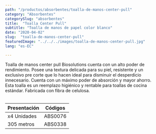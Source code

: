 ```yaml
---
path: "/productos/absorbentes/toalla-de-manos-center-pull"
category: "Absorbentes"
categorySlug: "absorbentes"
title:  "Toalla Center Pull"
subtitle: "Toalla de manos de papel color blanco"
date: "2020-04-02"
slug:  "toalla-de-manos-center-pull"
featuredImage: "../../../images/toalla-de-manos-center-pull.jpg"
lang: "es-EC"

---
```

Toalla de manos center pull Biosolutions cuenta con un alto poder de rendimiento. Posee una textura delicada para su piel, resistente y un exclusivo pre corte que lo hacen ideal para disminuir el desperdicio innecesario. Cuenta con un máximo poder de absorción y mayor ahorro. Esta toalla es un reemplazo higiénico y rentable para toallas de cocina estándar. Fabricada con fibra de celulosa.
<br> <br>
<table class="min-w-full md:min-w-0 divide-y-0 divide-gray-200">
          <thead class=" bg-white">
            <tr>
              <th scope="col" class="px-6 text-center text-xs font-medium text-primary-lighter uppercase tracking-wider">
                Presentación
              </th>
              <th scope="col" class="px-6 py-3 text-center text-xs font-medium text-primary-lighter uppercase tracking-wider">
                Códigos
              </th>
            </tr>
          </thead>
          <tbody>
            <tr class="bg-gray-400">
              <td class="px-6 py-4 whitespace-nowrap text-sm text-gray-700 text-center">
              x4 Unidades
              </td>
              <td class="px-6 py-4 whitespace-nowrap text-sm text-gray-700 text-center">
              ABS0076
              </td>
            </tr>
            <tr class="bg-gray-200">
              <td class="px-6 py-4 whitespace-nowrap text-sm text-gray-700 text-center">
              305 metros
              </td>
              <td class="px-6 py-4 whitespace-nowrap text-sm text-gray-700 text-center">
              ABS0338
              </td>
            </tr>
          </tbody>
        </table>
